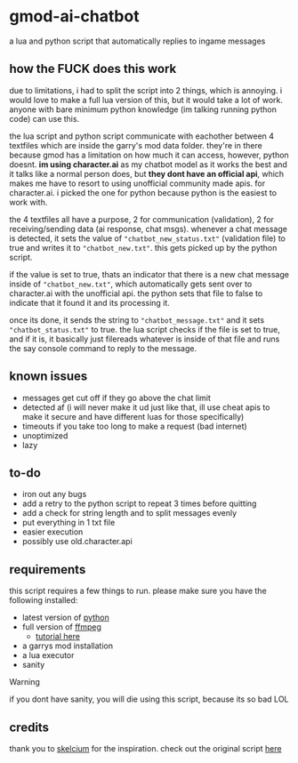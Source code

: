 # gmod-ai-chatbot
a lua and python script that automatically replies to ingame messages

## how the FUCK does this work
due to limitations, i had to split the script into 2 things, which is annoying. i would love to make a full lua version of this, but it would take a lot of work. anyone with bare minimum python knowledge (im talking running python code) can use this.

the lua script and python script communicate with eachother between 4 textfiles which are inside the garry's mod data folder. they're in there because gmod has a limitation on how much it can access, however, python doesnt.
**im using character.ai** as my chatbot model as it works the best and it talks like a normal person does, but **they dont have an official api**, which makes me have to resort to using unofficial community made apis. for character.ai. i picked the one for python because python is the easiest to work with.

the 4 textfiles all have a purpose, 2 for communication (validation), 2 for receiving/sending data (ai response, chat msgs). 
whenever a chat message is detected, it sets the value of `"chatbot_new_status.txt"` (validation file) to true and writes it to `"chatbot_new.txt"`. this gets picked up by the python script. 

if the value is set to true, thats an indicator that there is a new chat message inside of `"chatbot_new.txt"`, which automatically gets sent over to character.ai with the unofficial api. the python sets that file to false to indicate that it found it and its processing it.

once its done, it sends the string to `"chatbot_message.txt"` and it sets `"chatbot_status.txt"` to true. the lua script checks if the file is set to true, and if it is, it basically just filereads whatever is inside of that file and runs the say console command to reply to the message.

## known issues
- messages get cut off if they go above the chat limit
- detected af (i will never make it ud just like that, ill use cheat apis to make it secure and have different luas for those specifically)
- timeouts if you take too long to make a request (bad internet)
- unoptimized
- lazy

## to-do
- iron out any bugs
- add a retry to the python script to repeat 3 times before quitting
- add a check for string length and to split messages evenly
- put everything in 1 txt file
- easier execution
- possibly use old.character.api

## requirements
this script requires a few things to run. please make sure you have the following installed:
- latest version of [python](https://www.python.org/)
- full version of [ffmpeg](https://www.ffmpeg.org/download.html#build-windows)
  - [tutorial here](https://www.youtube.com/watch?v=IECI72XEox0)
- a garrys mod installation
- a lua executor
- sanity
> [!WARNING]
> if you dont have sanity, you will die using this script, because its so bad LOL
  
## credits
thank you to [skelcium](https://github.com/skelcium) for the inspiration. check out the original script [here](https://github.com/skelcium/CS2-Chatbot)
